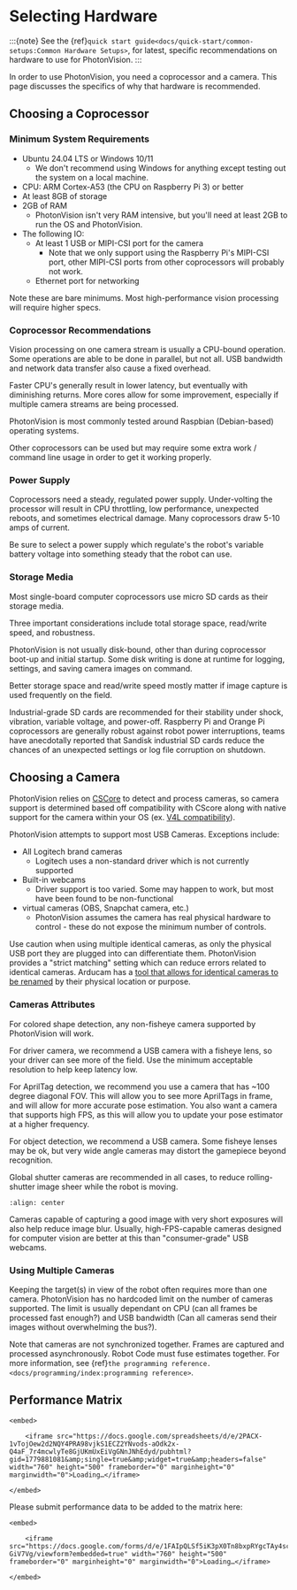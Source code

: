 # Selecting Hardware

:::{note}
See the {ref}`quick start guide<docs/quick-start/common-setups:Common Hardware Setups>`, for latest, specific recommendations on hardware to use for PhotonVision.
:::

In order to use PhotonVision, you need a coprocessor and a camera. This page discusses the specifics of why that hardware is recommended.

## Choosing a Coprocessor

### Minimum System Requirements

- Ubuntu 24.04 LTS or Windows 10/11
  - We don't recommend using Windows for anything except testing out the system on a local machine.
- CPU: ARM Cortex-A53 (the CPU on Raspberry Pi 3) or better
- At least 8GB of storage
- 2GB of RAM
  - PhotonVision isn't very RAM intensive, but you'll need at least 2GB to run the OS and PhotonVision.
- The following IO:
  - At least 1 USB or MIPI-CSI port for the camera
    - Note that we only support using the Raspberry Pi's MIPI-CSI port, other MIPI-CSI ports from other coprocessors will probably not work.
  - Ethernet port for networking

Note these are bare minimums. Most high-performance vision processing will require higher specs.

### Coprocessor Recommendations

Vision processing on one camera stream is usually a CPU-bound operation. Some operations are able to be done in parallel, but not all. USB bandwidth and network data transfer also cause a fixed overhead.

Faster CPU's generally result in lower latency, but eventually with diminishing returns. More cores allow for some improvement, especially if multiple camera streams are being processed.

PhotonVision is most commonly tested around Raspbian (Debian-based) operating systems.

Other coprocessors can be used but may require some extra work / command line usage in order to get it working properly.

### Power Supply

Coprocessors need a steady, regulated power supply. Under-volting the processor will result in CPU throttling, low performance, unexpected reboots, and sometimes electrical damage. Many coprocessors draw 5-10 amps of current.

Be sure to select a power supply which regulate's the robot's variable battery voltage into something steady that the robot can use.

### Storage Media

Most single-board computer coprocessors use micro SD cards as their storage media.

Three important considerations include total storage space, read/write speed, and robustness.

PhotonVision is not usually disk-bound, other than during coprocessor boot-up and initial startup. Some disk writing is done at runtime for logging, settings, and saving camera images on command.

Better storage space and read/write speed mostly matter if image capture is used frequently on the field.

Industrial-grade SD cards are recommended for their stability under shock, vibration, variable voltage, and power-off. Raspberry Pi and Orange Pi coprocessors are generally robust against robot power interruptions, teams have anecdotally reported that Sandisk industrial SD cards reduce the chances of an unexpected settings or log file corruption on shutdown.


## Choosing a Camera

PhotonVision relies on [CSCore](https://github.com/wpilibsuite/allwpilib/tree/main/cscore) to detect and process cameras, so camera support is determined based off compatibility with CScore along with native support for the camera within your OS (ex. [V4L compatibility](https://en.wikipedia.org/wiki/Video4Linux)).

PhotonVision attempts to support most USB Cameras. Exceptions include:

- All Logitech brand cameras
  - Logitech uses a non-standard driver which is not currently supported
- Built-in webcams
  - Driver support is too varied. Some may happen to work, but most have been found to be non-functional
- virtual cameras (OBS, Snapchat camera, etc.)
  - PhotonVision assumes the camera has real physical hardware to control - these do not expose the minimum number of controls.

Use caution when using multiple identical cameras, as only the physical USB port they are plugged into can differentiate them. PhotonVision provides a "strict matching" setting which can reduce errors related to identical cameras. Arducam has a [tool that allows for identical cameras to be renamed](https://docs.arducam.com/UVC-Camera/Serial-Number-Tool-Guide/) by their physical location or purpose.


### Cameras Attributes

For colored shape detection, any non-fisheye camera supported by PhotonVision will work.

For driver camera, we recommend a USB camera with a fisheye lens, so your driver can see more of the field. Use the minimum acceptable resolution to help keep latency low.

For AprilTag detection, we recommend you use a camera that has ~100 degree diagonal FOV. This will allow you to see more AprilTags in frame, and will allow for more accurate pose estimation. You also want a camera that supports high FPS, as this will allow you to update your pose estimator at a higher frequency.

For object detection, we recommend a USB camera. Some fisheye lenses may be ok, but very wide angle cameras may distort the gamepiece beyond recognition.

Global shutter cameras are recommended in all cases, to reduce rolling-shutter image sheer while the robot is moving.

```{image} images/rollingshutter.gif
:align: center
```

Cameras capable of capturing a good image with very short exposures will also help reduce image blur. Usually, high-FPS-capable cameras designed for computer vision are better at this than "consumer-grade" USB webcams.

### Using Multiple Cameras

Keeping the target(s) in view of the robot often requires more than one camera. PhotonVision has no hardcoded limit on the number of cameras supported. The limit is usually dependant on CPU (can all frames be processed fast enough?) and USB bandwidth (Can all cameras send their images without overwhelming the bus?).

Note that cameras are not synchronized together. Frames are captured and processed asynchronously. Robot Code must fuse estimates together. For more information, see {ref}`the programming reference. <docs/programming/index:programming reference>`.

## Performance Matrix

```{raw} html
<embed>

    <iframe src="https://docs.google.com/spreadsheets/d/e/2PACX-1vTojOew2d2NQY4PRA98vjkS1ECZ2YNvods-aOdk2x-Q4aF_7r4mcwlyTe8GjUKmUxEiVgGNnJNhEdyd/pubhtml?gid=1779881081&amp;single=true&amp;widget=true&amp;headers=false" width="760" height="500" frameborder="0" marginheight="0" marginwidth="0">Loading…</iframe>

</embed>
```

Please submit performance data to be added to the matrix here:

```{raw} html
<embed>

    <iframe src="https://docs.google.com/forms/d/e/1FAIpQLSf5iK3pX0Tn8bxpRYgcTAy4scUu14rUvJqkTyfzoKc-GiV7Vg/viewform?embedded=true" width="760" height="500" frameborder="0" marginheight="0" marginwidth="0">Loading…</iframe>

</embed>
```
